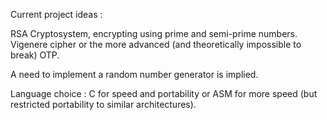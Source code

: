 Current project ideas :

RSA Cryptosystem, encrypting using prime and semi-prime numbers.
Vigenere cipher or the more advanced (and theoretically impossible to break) OTP.

A need to implement a random number generator is implied.

Language choice : C for speed and portability or ASM for more speed (but restricted portability to similar architectures).
